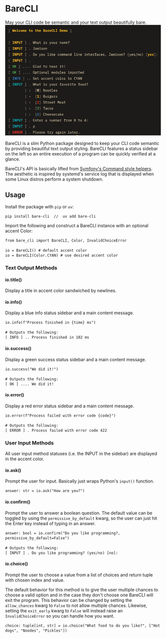 # BareCLI

May your CLI code be semantic and your text output beautifully bare.
![A demo of BareCLI](screenshot.png "May your CLI code be semantic and your text output beautifully bare.")

BareCLI is a slim Python package designed to keep your CLI code semantic
by providing beautiful text output styling. BareCLI features a status sidebar
on the left so an entire execution of a program can be quickly verified at a glance.

BareCLI's API is basically lifted from [Symfony's Command style helpers](https://symfony.com/doc/current/console/style.html).
The aesthetic is inspired by systemd's service log that is displayed
when some Linux distros perform a system shutdown.

## Usage

Install the package with `pip` or `uv`:
```
pip install bare-cli  //  uv add bare-cli
```

Import the following and construct a BareCLI instance
with an optional accent Color:
```
from bare_cli import BareCLI, Color, InvalidChoiceError

io = BareCLI() # default accent color
io = BareCLI(Color.CYAN) # use desired accent color
```

### Text Output Methods

#### io.title()

Display a title in accent color sandwiched by newlines.

#### io.info()

Display a blue info status sidebar and a main content message.

```
io.info(f"Process finished in {time} ms")

# Outputs the following:
[ INFO ] .. Process finished in 102 ms
```

#### io.success()

Display a green success status sidebar and a main content message.

```
io.success("We did it!")

# Outputs the following:
[ OK ] .... We did it!
```

#### io.error()

Display a red error status sidebar and a main content message.

```
io.error(f"Process failed with error code {code}")

# Outputs the following:
[ ERROR ] . Process failed with error code 422
```

### User Input Methods

All user input method statuses (i.e. the INPUT in the sidebar) are displayed in the accent color.

#### io.ask()

Prompt the user for input. Basically just wraps Python's `input()` function.

```
answer: str = io.ask("How are you?")
```

#### io.confirm()

Prompt the user to answer a boolean question.
The default value can be toggled by using the `permissive_by_default`
kwarg, so the user can just hit the Enter key instead of typing in an answer.

```
answer: bool = io.confirm("Do you like programming?, permissive_by_default=False")

# Outputs the following:
[ INPUT ] . Do you like programming? (yes/no) [no]:
```

#### io.choice()

Prompt the user to choose a value from a list of choices and return tuple with chosen index and value.

The default behavior for this method is to give the user multiple chances
to choose a valid option and in the case they don't choose one BareCLI will exit the program.
This behavior can be changed by setting the `allow_chances` kwarg to `False` to not allow multiple
chances. Likewise, setting the `exit_early` kwarg to `False` will instead
raise an `InvalidChoiceError` so you can handle how you want.

```
choice: tuple[int, str] = io.choice("What food to do you like?", ["Hot dogs", "Noodes", "Pickles"])
```

